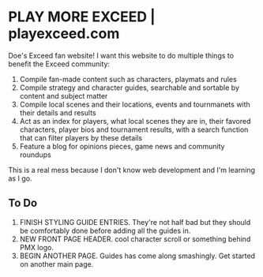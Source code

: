 # PLAY MORE EXCEED | playexceed.com
Doe's Exceed fan website! I want this website to do multiple things to benefit the Exceed community:

1. Compile fan-made content such as characters, playmats and rules
2. Compile strategy and character guides, searchable and sortable by content and subject matter
3. Compile local scenes and their locations, events and tournmanets with their details and results
4. Act as an index for players, what local scenes they are in, their favored characters, player bios and tournament results, with a search function that can filter players by these details
5. Feature a blog for opinions pieces, game news and community roundups

This is a real mess because I don't know web development and I'm learning as I go.

## To Do

1. FINISH STYLING GUIDE ENTRIES. They're not half bad but they should be comfortably done before adding all the guides in.
2. NEW FRONT PAGE HEADER. cool character scroll or something behind PMX logo.
3. BEGIN ANOTHER PAGE. Guides has come along smashingly. Get started on another main page.
